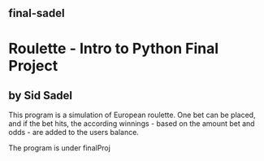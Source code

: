 ## final-sadel
# Roulette - Intro to Python Final Project 
## by Sid Sadel
This program is a simulation of European roulette. One bet can be placed, and if the bet hits, the according winnings - based on the amount bet and odds - are added to
the users balance. 

The program is under finalProj
